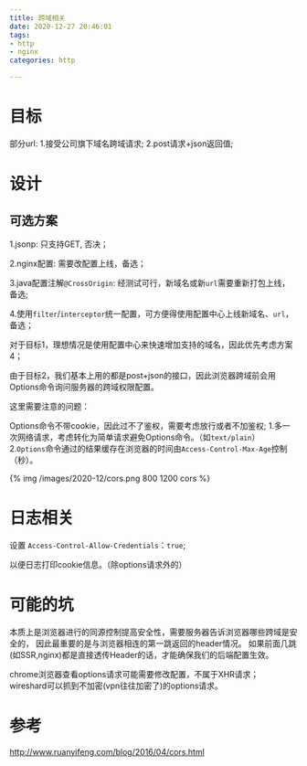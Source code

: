 ```yaml
---
title: 跨域相关
date: 2020-12-27 20:46:01
tags:
- http
- nginx
categories: http

---
```



# 目标
部分url:
1.接受公司旗下域名跨域请求;
2.post请求+json返回值;

# 设计
## 可选方案
1.jsonp: 只支持GET, 否决；

2.nginx配置: 需要改配置上线，备选；

3.java配置注解`@CrossOrigin`: 经测试可行，新域名或新`url`需要重新打包上线，备选;

4.使用`filter`/`interceptor`统一配置，可方便得使用配置中心上线新域名、`url`，备选；

对于目标1，理想情况是使用配置中心来快速增加支持的域名，因此优先考虑方案4；

由于目标2，我们基本上用的都是post+json的接口，因此浏览器跨域前会用Options命令询问服务器的跨域权限配置。

这里需要注意的问题：

Options命令不带cookie，因此过不了鉴权，需要考虑放行或者不加鉴权; 
1.多一次网络请求，考虑转化为简单请求避免Options命令。（如`text/plain`）
2.`Options`命令通过的结果缓存在浏览器的时间由`Access-Control-Max-Age`控制（秒）。

{% img /images/2020-12/cors.png 800 1200 cors %}


# 日志相关
设置 `Access-Control-Allow-Credentials`：`true`; 

以便日志打印cookie信息。（除options请求外的）



# 可能的坑
本质上是浏览器进行的同源控制提高安全性，需要服务器告诉浏览器哪些跨域是安全的，
因此最重要的是与浏览器相连的第一跳返回的header情况。
如果前面几跳(如SSR,nginx)都是直接透传Header的话，才能确保我们的后端配置生效。

chrome浏览器查看options请求可能需要修改配置，不属于XHR请求；
wireshard可以抓到不加密(vpn往往加密了)的options请求。


# 参考
http://www.ruanyifeng.com/blog/2016/04/cors.html

